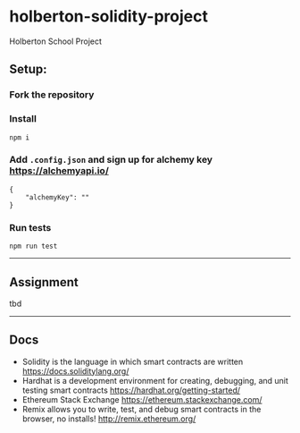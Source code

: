 # holberton-solidity-project
Holberton School Project

## Setup:

### Fork the repository

### Install

```
npm i
```

### Add `.config.json` and sign up for alchemy key https://alchemyapi.io/

```
{
    "alchemyKey": ""
}
```

### Run tests

```
npm run test
```

---

## Assignment

tbd

---

## Docs

- Solidity is the language in which smart contracts are written https://docs.soliditylang.org/
- Hardhat is a development environment for creating, debugging, and unit testing smart contracts https://hardhat.org/getting-started/
- Ethereum Stack Exchange https://ethereum.stackexchange.com/
- Remix allows you to write, test, and debug smart contracts in the browser, no installs! http://remix.ethereum.org/
